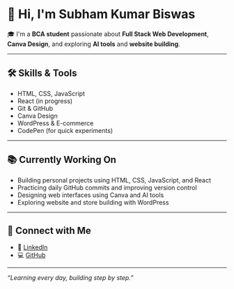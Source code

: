 # 👋 Hi, I'm Subham Kumar Biswas

🎓 I'm a **BCA student** passionate about **Full Stack Web Development**, **Canva Design**, and exploring **AI tools** and **website building**.

---

## 🛠️ Skills & Tools

- HTML, CSS, JavaScript
- React (in progress)
- Git & GitHub
- Canva Design
- WordPress & E-commerce
- CodePen (for quick experiments)

---

## 📚 Currently Working On

- Building personal projects using HTML, CSS, JavaScript, and React  
- Practicing daily GitHub commits and improving version control  
- Designing web interfaces using Canva and AI tools  
- Exploring website and store building with WordPress  

---

## 📌 Connect with Me

- 📎 [LinkedIn](https://www.linkedin.com/in/subham-kumar-biswas-495964363/)
- 💻 [GitHub](https://github.com/Subham-Kumar-Biswas)

---

_“Learning every day, building step by step.”_
